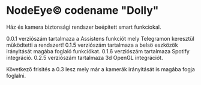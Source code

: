 # NodeEye© codename "Dolly"
Ház és kamera biztonsági rendszer beépitett smart funkciokal.

0.0.1 verziószám tartalmaza a Assistens funkciót mely Telegramon keresztül müködtetti a rendszert!
0.1.5 verziószám tartalmaza a belsö eszközök irányitását magába foglaló funkciókat.
0.1.6 verziószám tartalmaza Spotify integráció.
0.2.5 verziószám tartalmaza 3d OpenGL integrációt.


Következő frisités a 0.3 lesz mely már a kamerák irányitását is magába fogja foglalni.
